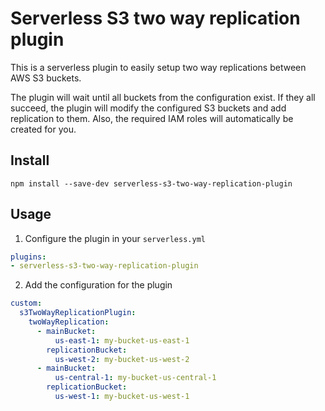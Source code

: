 # Serverless S3 two way replication plugin

This is a serverless plugin to easily setup two way replications between AWS S3 buckets.

The plugin will wait until all buckets from the configuration exist. If they all succeed, the plugin will modify the configured S3 buckets and add replication to them. Also, the required IAM roles will automatically be created for you. 

## Install
`npm install --save-dev serverless-s3-two-way-replication-plugin`

## Usage
1. Configure the plugin in your `serverless.yml`

```yaml
plugins:
- serverless-s3-two-way-replication-plugin
```
2. Add the configuration for the plugin

```yaml
custom:
  s3TwoWayReplicationPlugin:
    twoWayReplication:
      - mainBucket:
          us-east-1: my-bucket-us-east-1
        replicationBucket:
          us-west-2: my-bucket-us-west-2
      - mainBucket:
          us-central-1: my-bucket-us-central-1
        replicationBucket:
          us-west-1: my-bucket-us-west-1
```